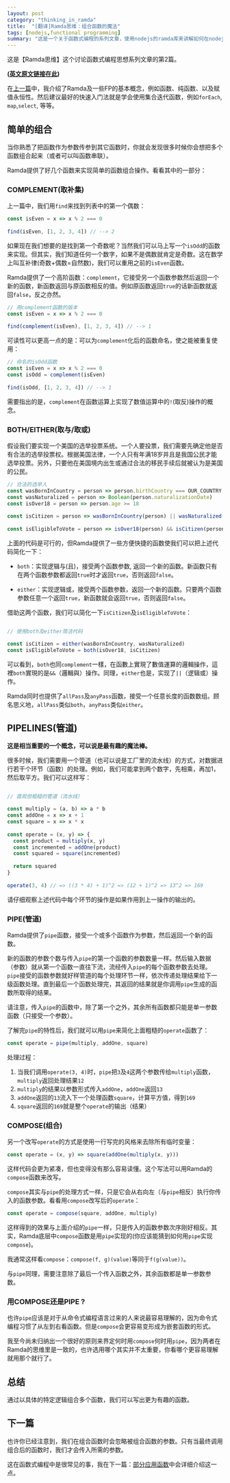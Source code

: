 ```yaml
---
layout: post
category: "thinking_in_ramda"
title:  "[翻译]Ramda思维：组合函数的魔法"
tags: [nodejs,functional programming]
summary: "这是一个关于函数式编程的系列文章，使用nodejs的ramda库来讲解如何在nodejs这门目前最流行的语言实现函数式编程的理念。"
---
```


这是【Ramda思维】这个讨论函数式编程思想系列文章的第2篇。

**\([英文原文链接在此](http://randycoulman.com/blog/2016/05/31/thinking-in-ramda-combining-functions/ "英文原文")\)**

在[上一篇](/thinking_in_ramda/thinking-in-ramda-Wrap-Up.html)中，我介绍了Ramda及一些FP的基本概念，例如函数、纯函数、以及赋值永恒性。然后建议最好的快速入门法就是学会使用集合迭代函数，例如`forEach`, `map`,`select`, 等等。


## **简单的组合**

当你熟悉了把函数作为参数传参到其它函数时，你就会发现很多时候你会想把多个函数组合起来（或者可以叫函数串联）。

Ramda提供了好几个函数来实现简单的函数组合操作。看看其中的一部分：



### **COMPLEMENT(取补集)**

上一篇中，我们用`find`来找到列表中的第一个偶数：

```javascript
const isEven = x => x % 2 === 0
 
find(isEven, [1, 2, 3, 4]) // --> 2
```

如果现在我们想要的是找到第一个奇数呢？当然我们可以马上写一个`isOdd`的函数来实现。但其实，我们知道任何一个数字，如果不是偶数就肯定是奇数。这在数学上叫互补律(奇数+偶数=自然数)，我们可以重用之前的`isEven`函数。

Ramda提供了一个高阶函数：`complement`，它接受另一个函数参数然后返回一个新的函数，新函数返回与原函数相反的值。例如原函数返回`true`的话新函数就返回`false`，反之亦然。

```javascript
// 用complement函数的版本
const isEven = x => x % 2 === 0
 
find(complement(isEven), [1, 2, 3, 4]) // --> 1

```

可读性可以更高一点的是：可以为`complement`化后的函数命名，使之能被重复使用：

```javascript
// 命名的isOdd函数
const isEven = x => x % 2 === 0
const isOdd = complement(isEven)
 
find(isOdd, [1, 2, 3, 4]) // --> 1

```

需要指出的是，`complement`在函数运算上实现了数值运算中的`!`(取反)操作的概念。



### **BOTH/EITHER(取与/取或)**

假设我们要实现一个美国的选举投票系统。一个人要投票，我们需要先确定他是否有合法的选举投票权。根据美国法律，一个人只有年满18岁并且是我国公民才能选举投票。另外，只要他在美国境内出生或通过合法的移民手续后就被认为是美国的公民。

```javascript
// 合法的选举人
const wasBornInCountry = person => person.birthCountry === OUR_COUNTRY
const wasNaturalized = person => Boolean(person.naturalizationDate)
const isOver18 = person => person.age >= 18
 
const isCitizen = person => wasBornInCountry(person) || wasNaturalized(person)
 
const isEligibleToVote = person => isOver18(person) && isCitizen(person)

```

上面的代码是可行的，但Ramda提供了一些方便快捷的函数使我们可以把上述代码简化一下：

- `both`：实现逻辑与(且)，接受两个函数参数, 返回一个新的函数。新函数只有在两个函数参数都返回`true`时才返回`true`，否则返回`false`。

- `either`：实现逻辑或，接受两个函数参数，返回一个新的函数。只要两个函数参数任意一个返回`true`，新函数就会返回`true`，否则返回`false`。

借助这两个函数，我们可以简化一下`isCitizen`及`isEligibleToVote`：

```javascript

// 使用both及either简洁代码

const isCitizen = either(wasBornInCountry, wasNaturalized)
const isEligibleToVote = both(isOver18, isCitizen)

```

可以看到，`both`也同`complement`一樣，在函數上實現了數值運算的邏輯操作，這裡`both`實現的是`&&`（邏輯與）操作。同理，`either`也是，实现了`||`（逻辑或）操作。

Ramda同时也提供了`allPass`及`anyPass`函数，接受一个任意长度的函数数组。顾名思义地，`allPass`类似`both`，`anyPass`类似`either`。



## **PIPELINES(管道)**

**这是相当重要的一个概念，可以说是最有趣的魔法棒。**

很多时候，我们需要用一个管道（也可以说是工厂里的流水线）的方式，对数据进行若干个环节（函数）的处理。例如，我们可能拿到两个数字，先相乘，再加1，然后取平方。我们可以这样写：

```javascript

// 直观但粗糙的管道（流水线）

const multiply = (a, b) => a * b
const addOne = x => x + 1
const square = x => x * x
 
const operate = (x, y) => {
  const product = multiply(x, y)
  const incremented = addOne(product)
  const squared = square(incremented)
 
  return squared
}
 
operate(3, 4) // => ((3 * 4) + 1)^2 => (12 + 1)^2 => 13^2 => 169

```

请仔细观察上述代码中每个环节的操作是如果作用到上一操作的输出的。



### **PIPE(管道)**

Ramda提供了`pipe`函数，接受一个或多个函数作为参数，然后返回一个新的函数。

新的函数的参数个数与传入`pipe`的第一个函数的参数数量一样。然后输入数据（参数）就从第一个函数一直往下流，流经传入`pipe`的每个函数参数去处理。`pipe`接受的函数参数就好样管道的每个处理环节一样，依次传递处理结果给下一级函数处理。直到最后一个函数处理完，其返回的结果就是你调用`pipe`生成的函数所取得的结果。

请注意，传入`pipe`的函数中，除了第一个之外，其余所有函数都只能是单一参数函数（只接受一个参数）。

了解完`pipe`的特性后，我们就可以用`pipe`来简化上面粗糙的`operate`函数了：

```javascript
const operate = pipe(multiply, addOne, square)
```

处理过程：

1. 当我们调用`operate(3, 4)`时，`pipe`把`3`及`4`这两个参数传给`multiply`函数，`multiply`返回处理结果`12`
2. `multiply`的结果以参数形式传入`addOne`，`addOne`返回`13`
3. `addOne`返回的`13`流入下一个处理函数`square`，计算平方值，得到`169`
4. `square`返回的`169`就是整个`operate`的输出（结果）



### **COMPOSE(组合)**

另一个改写`operate`的方式是使用一行写完的风格来去除所有临时变量：

```javascript
const operate = (x, y) => square(addOne(multiply(x, y)))

```

这样代码会更为紧凑，但也变得没有那么容易读懂。这个写法可以用Ramda的`compose`函数来改写。

`compose`其实与`pipe`的处理方式一样，只是它会从右向左（与`pipe`相反）执行你传入的函数参数。看看用`compose`改写后的`operate`：

```javascript
const operate = compose(square, addOne, multiply)

```

这样得到的效果与上面介绍的`pipe`一样，只是传入的函数参数次序刚好相反。其实，Ramda底层中`compose`函数是用`pipe`实现的(你应该能猜到如何用`pipe`实现`compose`)。

我通常这样看`compose`：`compose(f, g)(value)`等同于`f(g(value))`。

与`pipe`同理，需要注意除了最后一个传入函数之外，其余函数都是单一参数参数。



### **用COMPOSE还是PIPE ?**

也许`pipe`应该是对于从命令式编程语言过来的人来说最容易理解的，因为命令式编程习惯了从左到右看函数。但是`compose`会更容易变形成为嵌套函数的形式。

我至今尚未归纳出一个很好的原则来界定何时用`compose`何时用`pipe`，因为两者在Ramda的思维里是一致的，也许选用哪个其实并不太重要，你看哪个更容易理解就用那个就行了。



## **总结**

通过以具体的特定逻辑组合多个函数，我们可以写出更为有趣的函数。



## **下一篇**

也许你已经注意到，我们在组合函数时会忽略被组合函数的参数。只有当最终调用组合后的函数时，我们才会传入所需的参数。

这在函数式编程中是很常见的事，我在下一篇：[部分应用函数](/thinking_in_ramda/thinking-in-ramda-partial-application.html)中会详细介绍这一点。

